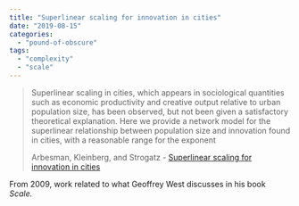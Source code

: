 ```yaml
---
title: "Superlinear scaling for innovation in cities"
date: "2019-08-15"
categories: 
  - "pound-of-obscure"
tags: 
  - "complexity"
  - "scale"
---
```


> Superlinear scaling in cities, which appears in sociological quantities such as economic productivity and creative output relative to urban population size, has been observed, but not been given a satisfactory theoretical explanation. Here we provide a network model for the superlinear relationship between population size and innovation found in cities, with a reasonable range for the exponent
> 
> Arbesman, Kleinberg, and Strogatz - [Superlinear scaling for innovation in cities](http://gbrettmiller.files.wordpress.com/2019/08/e9476-superlinear-scaling-for-innovation-in-cities.pdf)

From 2009, work related to what Geoffrey West discusses in his book _Scale._
